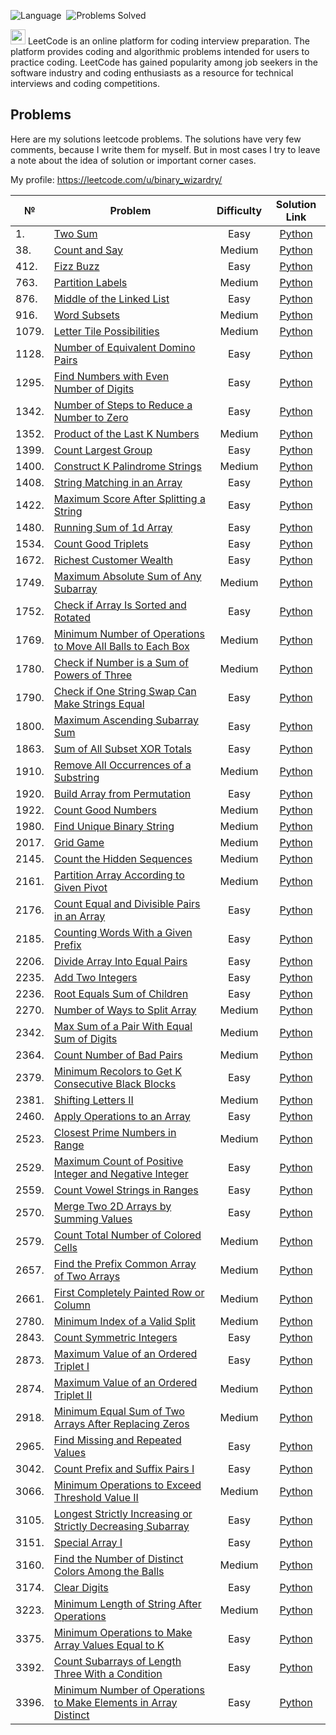 ![Language](https://img.shields.io/badge/language-Python-blue.svg)&nbsp;
![Problems Solved](https://img.shields.io/badge/problems%20solved-66-green)&nbsp;

[<img width="24" height="24" src="https://img.icons8.com/external-tal-revivo-color-tal-revivo/24/external-level-up-your-coding-skills-and-quickly-land-a-job-logo-color-tal-revivo.png" alt="external-level-up-your-coding-skills-and-quickly-land-a-job-logo-color-tal-revivo"/>](https://leetcode.com/) LeetCode is an online platform for coding interview preparation. The platform provides coding and algorithmic problems intended for users to practice coding. LeetCode has gained popularity among job seekers in the software industry and coding enthusiasts as a resource for technical interviews and coding competitions.

## Problems

Here are my solutions leetcode problems. The solutions have very few comments, because I write them for myself. But in most cases I try to leave a note about the idea of ​​solution or important corner cases.

My profile: https://leetcode.com/u/binary_wizardry/

| № | Problem | Difficulty | Solution Link |
|---|---------|:----------:|:-------------:|
| 1. | [Two Sum](https://leetcode.com/problems/two-sum/) | Easy | [Python](Easy/Two%20Sum.py) |
| 38. | [Count and Say](https://leetcode.com/problems/count-and-say/) | Medium | [Python](Medium/Count%20and%20Say.py) |
| 412. | [Fizz Buzz](https://leetcode.com/problems/fizz-buzz/) | Easy | [Python](Easy/Fizz%20Buzz.py) |
| 763. | [Partition Labels](https://leetcode.com/problems/partition-labels/) | Medium | [Python](Medium/Partition%20Labels.py) |
| 876. | [Middle of the Linked List](https://leetcode.com/problems/middle-of-the-linked-list/) | Easy | [Python](Easy/Middle%20of%20the%20Linked%20List.py) |
| 916. | [Word Subsets](https://leetcode.com/problems/word-subsets/) | Medium | [Python](Medium/Word%20Subsets.py) |
| 1079. | [Letter Tile Possibilities](https://leetcode.com/problems/letter-tile-possibilities/) | Medium | [Python](Medium/Letter%20Tile%20Possibilities.py) |
| 1128. | [Number of Equivalent Domino Pairs](https://leetcode.com/problems/number-of-equivalent-domino-pairs/) | Easy | [Python](Easy/Number%20of%20Equivalent%20Domino%20Pairs.py) |
| 1295. | [Find Numbers with Even Number of Digits](https://leetcode.com/problems/find-numbers-with-even-number-of-digits/) | Easy | [Python](Easy/Find%20Numbers%20with%20Even%20Number%20of%20Digits.py) |
| 1342. | [Number of Steps to Reduce a Number to Zero](https://leetcode.com/problems/number-of-steps-to-reduce-a-number-to-zero/) | Easy | [Python](Easy/Number%20of%20Steps%20to%20Reduce%20a%20Number%20to%20Zero.py) |
| 1352. | [Product of the Last K Numbers](https://leetcode.com/problems/product-of-the-last-k-numbers/) | Medium | [Python](Medium/Product%20of%20the%20Last%20K%20Numbers.py) |
| 1399. | [Count Largest Group](https://leetcode.com/problems/count-largest-group/) | Easy | [Python](Easy/Count%20Largest%20Group.py) |
| 1400. | [Construct K Palindrome Strings](https://leetcode.com/problems/construct-k-palindrome-strings/) | Medium | [Python](Medium/Construct%20K%20Palindrome%20Strings.py) |
| 1408. | [String Matching in an Array](https://leetcode.com/problems/string-matching-in-an-array/) | Easy | [Python](Easy/String%20Matching%20in%20an%20Array.py) |
| 1422. | [Maximum Score After Splitting a String](https://leetcode.com/problems/maximum-score-after-splitting-a-string/) | Easy | [Python](Easy/Maximum%20Score%20After%20Splitting%20a%20String.py) |
| 1480. | [Running Sum of 1d Array](https://leetcode.com/problems/running-sum-of-1d-array/) | Easy | [Python](Easy/Running%20Sum%20of%201d%20Array.py) |
| 1534. | [Count Good Triplets](https://leetcode.com/problems/count-good-triplets/) | Easy | [Python](Easy/Count%20Good%20Triplets.py) |
| 1672. | [Richest Customer Wealth](https://leetcode.com/problems/richest-customer-wealth/) | Easy | [Python](Easy/Richest%20Customer%20Wealth.py) |
| 1749. | [Maximum Absolute Sum of Any Subarray](https://leetcode.com/problems/maximum-absolute-sum-of-any-subarray/) | Medium | [Python](Medium/Maximum%20Absolute%20Sum%20of%20Any%20Subarray.py) |
| 1752. | [Check if Array Is Sorted and Rotated](https://leetcode.com/problems/check-if-array-is-sorted-and-rotated/) | Easy | [Python](Easy/Check%20if%20Array%20Is%20Sorted%20and%20Rotated.py) |
| 1769. | [Minimum Number of Operations to Move All Balls to Each Box](https://leetcode.com/problems/minimum-number-of-operations-to-move-all-balls-to-each-box/) | Medium | [Python](Medium/Minimum%20Number%20of%20Operations%20to%20Move%20All%20Balls%20to%20Each%20Box.py) |
| 1780. | [Check if Number is a Sum of Powers of Three](https://leetcode.com/problems/check-if-number-is-a-sum-of-powers-of-three/) | Medium | [Python](Medium/Check%20if%20Number%20is%20a%20Sum%20of%20Powers%20of%20Three.py) |
| 1790. | [Check if One String Swap Can Make Strings Equal](https://leetcode.com/problems/check-if-one-string-swap-can-make-strings-equal/) | Easy | [Python](Easy/Check%20if%20One%20String%20Swap%20Can%20Make%20Strings%20Equal.py) |
| 1800. | [Maximum Ascending Subarray Sum](https://leetcode.com/problems/maximum-ascending-subarray-sum/) | Easy | [Python](Easy/Maximum%20Ascending%20Subarray%20Sum.py) |
| 1863. | [Sum of All Subset XOR Totals](https://leetcode.com/problems/sum-of-all-subset-xor-totals/) | Easy | [Python](Easy/Sum%20of%20All%20Subset%20XOR%20Totals.py) |
| 1910. | [Remove All Occurrences of a Substring](https://leetcode.com/problems/remove-all-occurrences-of-a-substring/) | Medium | [Python](Medium/Remove%20All%20Occurrences%20of%20a%20Substring.py) |
| 1920. | [Build Array from Permutation](https://leetcode.com/problems/build-array-from-permutation/) | Easy | [Python](Easy/Build%20Array%20from%20Permutation.py) |
| 1922. | [Count Good Numbers](https://leetcode.com/problems/count-good-numbers/) | Medium | [Python](Medium/Count%20Good%20Numbers.py) |
| 1980. | [Find Unique Binary String](https://leetcode.com/problems/find-unique-binary-string/) | Medium | [Python](Medium/Find%20Unique%20Binary%20String.py) |
| 2017. | [Grid Game](https://leetcode.com/problems/grid-game/) | Medium | [Python](Medium/Grid%20Game.py) |
| 2145. | [Count the Hidden Sequences](https://leetcode.com/problems/count-the-hidden-sequences/) | Medium | [Python](Medium/Count%20the%20Hidden%20Sequences.py) |
| 2161. | [Partition Array According to Given Pivot](https://leetcode.com/problems/partition-array-according-to-given-pivot/) | Medium | [Python](Medium/Partition%20Array%20According%20to%20Given%20Pivot.py) |
| 2176. | [Count Equal and Divisible Pairs in an Array](https://leetcode.com/problems/count-equal-and-divisible-pairs-in-an-array/) | Easy | [Python](Easy/Count%20Equal%20and%20Divisible%20Pairs%20in%20an%20Array.py) |
| 2185. | [Counting Words With a Given Prefix](https://leetcode.com/problems/counting-words-with-a-given-prefix/) | Easy | [Python](Easy/Counting%20Words%20With%20a%20Given%20Prefix.py) |
| 2206. | [Divide Array Into Equal Pairs](https://leetcode.com/problems/divide-array-into-equal-pairs/) | Easy | [Python](Easy/Divide%20Array%20Into%20Equal%20Pairs.py) |
| 2235. | [Add Two Integers](https://leetcode.com/problems/add-two-integers/) | Easy | [Python](Easy/Add%20Two%20Integers.py) |
| 2236. | [Root Equals Sum of Children](https://leetcode.com/problems/root-equals-sum-of-children/) | Easy | [Python](Easy/Root%20Equals%20Sum%20of%20Children.py) |
| 2270. | [Number of Ways to Split Array](https://leetcode.com/problems/number-of-ways-to-split-array/) | Medium | [Python](Medium/Number%20of%20Ways%20to%20Split%20Array.py) |
| 2342. | [Max Sum of a Pair With Equal Sum of Digits](https://leetcode.com/problems/max-sum-of-a-pair-with-equal-sum-of-digits/) | Medium | [Python](Medium/Max%20Sum%20of%20a%20Pair%20With%20Equal%20Sum%20of%20Digits.py) |
| 2364. | [Count Number of Bad Pairs](https://leetcode.com/problems/count-number-of-bad-pairs/) | Medium | [Python](Medium/Count%20Number%20of%20Bad%20Pairs.py) |
| 2379. | [Minimum Recolors to Get K Consecutive Black Blocks](https://leetcode.com/problems/minimum-recolors-to-get-k-consecutive-black-blocks/) | Easy | [Python](Easy/Minimum%20Recolors%20to%20Get%20K%20Consecutive%20Black%20Blocks.py) |
| 2381. | [Shifting Letters II](https://leetcode.com/problems/shifting-letters-ii/) | Medium | [Python](Medium/Shifting%20Letters%20II.py) |
| 2460. | [Apply Operations to an Array](https://leetcode.com/problems/apply-operations-to-an-array/) | Easy | [Python](Easy/Apply%20Operations%20to%20an%20Array.py) |
| 2523. | [Closest Prime Numbers in Range](https://leetcode.com/problems/closest-prime-numbers-in-range/) | Medium | [Python](Medium/Closest%20Prime%20Numbers%20in%20Range.py) |
| 2529. | [Maximum Count of Positive Integer and Negative Integer](https://leetcode.com/problems/maximum-count-of-positive-integer-and-negative-integer/) | Easy | [Python](Easy/Maximum%20Count%20of%20Positive%20Integer%20and%20Negative%20Integer.py) |
| 2559. | [Count Vowel Strings in Ranges](https://leetcode.com/problems/count-vowel-strings-in-ranges/) | Easy | [Python](Easy/Count%20Vowel%20Strings%20in%20Ranges.py) |
| 2570. | [Merge Two 2D Arrays by Summing Values](https://leetcode.com/problems/merge-two-2d-arrays-by-summing-values/) | Easy | [Python](Easy/Merge%20Two%202D%20Arrays%20by%20Summing%20Values.py) |
| 2579. | [Count Total Number of Colored Cells](https://leetcode.com/problems/count-total-number-of-colored-cells/) | Medium | [Python](Medium/Count%20Total%20Number%20of%20Colored%20Cells.py) |
| 2657. | [Find the Prefix Common Array of Two Arrays](https://leetcode.com/problems/find-the-prefix-common-array-of-two-arrays/) | Medium | [Python](Medium/Find%20the%20Prefix%20Common%20Array%20of%20Two%20Arrays.py) |
| 2661. | [First Completely Painted Row or Column](https://leetcode.com/problems/first-completely-painted-row-or-column/) | Medium | [Python](Medium/First%20Completely%20Painted%20Row%20or%20Column.py) |
| 2780. | [Minimum Index of a Valid Split](https://leetcode.com/problems/minimum-index-of-a-valid-split/) | Medium | [Python](Medium/Minimum%20Index%20of%20a%20Valid%20Split.py) |
| 2843. | [Count Symmetric Integers](https://leetcode.com/problems/count-symmetric-integers/) | Easy | [Python](Easy/Count%20Symmetric%20Integers.py) |
| 2873. | [Maximum Value of an Ordered Triplet I](https://leetcode.com/problems/maximum-value-of-an-ordered-triplet-i/) | Easy | [Python](Easy/Maximum%20Value%20of%20an%20Ordered%20Triplet%20I.py) |
| 2874. | [Maximum Value of an Ordered Triplet II](https://leetcode.com/problems/maximum-value-of-an-ordered-triplet-ii/) | Medium | [Python](Medium/Maximum%20Value%20of%20an%20Ordered%20Triplet%20II.py) |
| 2918. | [Minimum Equal Sum of Two Arrays After Replacing Zeros](https://leetcode.com/problems/minimum-equal-sum-of-two-arrays-after-replacing-zeros/) | Medium | [Python](Medium/Minimum%20Equal%20Sum%20of%20Two%20Arrays%20After%20Replacing%20Zeros.py) |
| 2965. | [Find Missing and Repeated Values](https://leetcode.com/problems/find-missing-and-repeated-values/) | Easy | [Python](Easy/Find%20Missing%20and%20Repeated%20Values.py) |
| 3042. | [Count Prefix and Suffix Pairs I](https://leetcode.com/problems/count-prefix-and-suffix-pairs-i/) | Easy | [Python](Easy/Count%20Prefix%20and%20Suffix%20Pairs%20I.py) |
| 3066. | [Minimum Operations to Exceed Threshold Value II](https://leetcode.com/problems/minimum-operations-to-exceed-threshold-value-ii/) | Medium | [Python](Medium/Minimum%20Operations%20to%20Exceed%20Threshold%20Value%20II.py) |
| 3105. | [Longest Strictly Increasing or Strictly Decreasing Subarray](https://leetcode.com/problems/longest-strictly-increasing-or-strictly-decreasing-subarray/) | Easy | [Python](Easy/Longest%20Strictly%20Increasing%20or%20Strictly%20Decreasing%20Subarray.py) |
| 3151. | [Special Array I](https://leetcode.com/problems/special-array-i/) | Easy | [Python](Easy/Special%20Array%20I.py) |
| 3160. | [Find the Number of Distinct Colors Among the Balls](https://leetcode.com/problems/find-the-number-of-distinct-colors-among-the-balls/) | Medium | [Python](Medium/Find%20the%20Number%20of%20Distinct%20Colors%20Among%20the%20Balls.py) |
| 3174. | [Clear Digits](https://leetcode.com/problems/clear-digits/) | Easy | [Python](Easy/Clear%20Digits.py) |
| 3223. | [Minimum Length of String After Operations](https://leetcode.com/problems/minimum-length-of-string-after-operations/) | Medium | [Python](Medium/Minimum%20Length%20of%20String%20After%20Operations.py) |
| 3375. | [Minimum Operations to Make Array Values Equal to K](https://leetcode.com/problems/minimum-operations-to-make-array-values-equal-to-k/) | Easy | [Python](Easy/Minimum%20Operations%20to%20Make%20Array%20Values%20Equal%20to%20K.py) |
| 3392. | [Count Subarrays of Length Three With a Condition](https://leetcode.com/problems/count-subarrays-of-length-three-with-a-condition/) | Easy | [Python](Easy/Count%20Subarrays%20of%20Length%20Three%20With%20a%20Condition.py) |
| 3396. | [Minimum Number of Operations to Make Elements in Array Distinct](https://leetcode.com/problems/minimum-number-of-operations-to-make-elements-in-array-distinct/) | Easy | [Python](Easy/Minimum%20Number%20of%20Operations%20to%20Make%20Elements%20in%20Array%20Distinct.py) |
